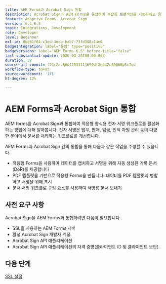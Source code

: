 ```yaml
---
title: AEM Forms과 Acrobat Sign 통합
description: Acrobat Sign과 AEM Forms을 통합하여 복잡한 트랜잭션을 자동화하고 원활한 디지털 경험의 일부로서 합법적인 전자 서명을 포함할 수 있습니다.
feature: Adaptive Forms, Acrobat Sign
version: 6.4,6.5
topic: Integrations, Development
role: Developer
level: Beginner
exl-id: 0be61f04-c3ed-4ecb-bab7-73fd308c14e0
badgeIntegration: label="통합" type="positive"
badgeVersions: label="AEM Forms 6.5" before-title="false"
last-substantial-update: 2020-03-20T00:00:00Z
duration: 38
source-git-commit: f23c2ab86d42531113690df2e342c65060b5c7cd
workflow-type: tm+mt
source-wordcount: '171'
ht-degree: 12%

---
```


# AEM Forms과 Acrobat Sign 통합

AEM forms를 Acrobat Sign과 통합하여 적응형 양식용 전자 서명 워크플로를 활성화하는 방법에 대해 알아봅니다. 전자 서명은 법무, 판매, 임금, 인적 자원 관리 등의 다양한 분야에서 문서를 처리하는 워크플로를 개선합니다.

AEM Forms과 Acrobat Sign 간의 통합을 통해 다음과 같은 작업을 수행할 수 있습니다.

* 적응형 Forms을 사용하여 데이터를 캡처하고 서명을 위해 자동 생성된 기록 문서(DoR)를 제공합니다
* PDF 템플릿을 기반으로 적응형 Forms을 만듭니다. 데이터를 PDF 템플릿과 병합하고 서명을 위해 표시
* 문서 서명 워크플로 구성 요소를 사용하여 서명용 문서 보내기

## 사전 요구 사항

Acrobat Sign을 AEM Forms과 통합하려면 다음이 필요합니다.

* SSL을 사용하는 AEM Forms 서버
* 활성 Acrobat Sign 개발자 계정.
* Acrobat Sign API 애플리케이션
* Acrobat Sign API 애플리케이션의 자격 증명(클라이언트 ID 및 클라이언트 보안).

## 다음 단계

[SSL 설정](./set-up-ssl.md)
